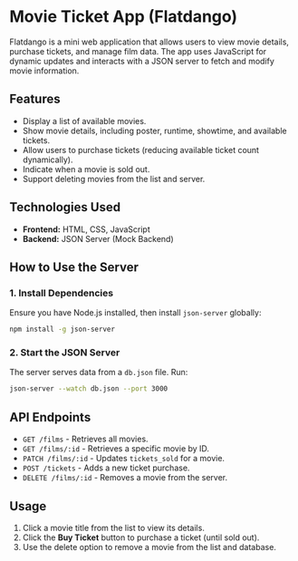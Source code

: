 # Movie Ticket App (Flatdango)

Flatdango is a mini web application that allows users to view movie details, purchase tickets, and manage film data. The app uses JavaScript for dynamic updates and interacts with a JSON server to fetch and modify movie information.

## Features
- Display a list of available movies.
- Show movie details, including poster, runtime, showtime, and available tickets.
- Allow users to purchase tickets (reducing available ticket count dynamically).
- Indicate when a movie is sold out.
- Support deleting movies from the list and server.

## Technologies Used
- **Frontend:** HTML, CSS, JavaScript
- **Backend:** JSON Server (Mock Backend)

## How to Use the Server

### 1. Install Dependencies
Ensure you have Node.js installed, then install `json-server` globally:
```sh
npm install -g json-server
```

### 2. Start the JSON Server
The server serves data from a `db.json` file. Run:
```sh
json-server --watch db.json --port 3000
```

## API Endpoints
- `GET /films` - Retrieves all movies.
- `GET /films/:id` - Retrieves a specific movie by ID.
- `PATCH /films/:id` - Updates `tickets_sold` for a movie.
- `POST /tickets` - Adds a new ticket purchase.
- `DELETE /films/:id` - Removes a movie from the server.

## Usage
1. Click a movie title from the list to view its details.
2. Click the **Buy Ticket** button to purchase a ticket (until sold out).
3. Use the delete option to remove a movie from the list and database.
